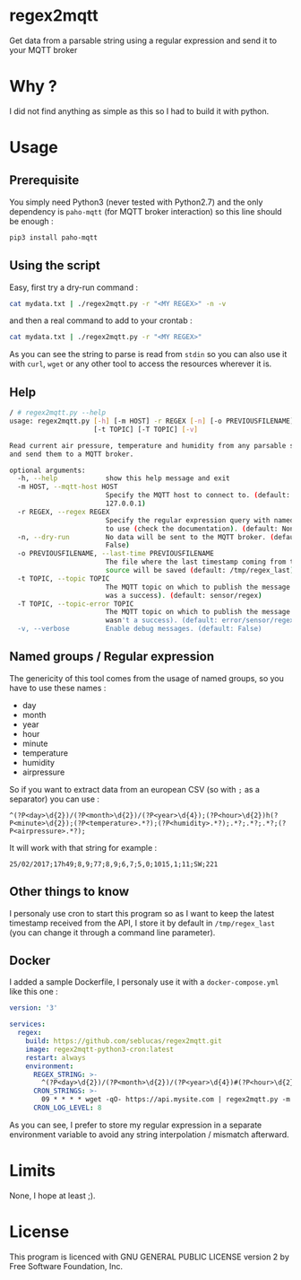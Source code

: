 # regex2mqtt

Get data from a parsable string using a regular expression and send it to your MQTT broker 

# Why ?

I did not find anything as simple as this so I had to build it with python.

# Usage

## Prerequisite

You simply need Python3 (never tested with Python2.7) and the only dependency is `paho-mqtt` (for MQTT broker interaction) so this line should be enough  :

```bash
pip3 install paho-mqtt
```

## Using the script

Easy, first try a dry-run command :

```bash
cat mydata.txt | ./regex2mqtt.py -r "<MY REGEX>" -n -v
```

and then a real command to add to your crontab :

```bash
cat mydata.txt | ./regex2mqtt.py -r "<MY REGEX>"
```

As you can see the string to parse is read from `stdin` so you can also use it with `curl`, `wget` or any other tool to access the resources wherever it is.

## Help

```bash
/ # regex2mqtt.py --help
usage: regex2mqtt.py [-h] [-m HOST] -r REGEX [-n] [-o PREVIOUSFILENAME]
                     [-t TOPIC] [-T TOPIC] [-v]

Read current air pressure, temperature and humidity from any parsable source
and send them to a MQTT broker.

optional arguments:
  -h, --help            show this help message and exit
  -m HOST, --mqtt-host HOST
                        Specify the MQTT host to connect to. (default:
                        127.0.0.1)
  -r REGEX, --regex REGEX
                        Specify the regular expression query with named groups
                        to use (check the documentation). (default: None)
  -n, --dry-run         No data will be sent to the MQTT broker. (default:
                        False)
  -o PREVIOUSFILENAME, --last-time PREVIOUSFILENAME
                        The file where the last timestamp coming from the
                        source will be saved (default: /tmp/regex_last)
  -t TOPIC, --topic TOPIC
                        The MQTT topic on which to publish the message (if it
                        was a success). (default: sensor/regex)
  -T TOPIC, --topic-error TOPIC
                        The MQTT topic on which to publish the message (if it
                        wasn't a success). (default: error/sensor/regex)
  -v, --verbose         Enable debug messages. (default: False)
```

## Named groups / Regular expression

The genericity of this tool comes from the usage of named groups, so you have to use these names :

 * day
 * month
 * year
 * hour
 * minute
 * temperature
 * humidity
 * airpressure

 So if you want to extract data from an european CSV (so with `;` as a separator) you can use :

 ```
 ^(?P<day>\d{2})/(?P<month>\d{2})/(?P<year>\d{4});(?P<hour>\d{2})h(?P<minute>\d{2});(?P<temperature>.*?);(?P<humidity>.*?);.*?;.*?;.*?;(?P<airpressure>.*?);
 ```

 It will work with that string for example : 

 ```
 25/02/2017;17h49;8,9;77;8,9;6,7;5,0;1015,1;11;SW;221
 ```


## Other things to know

I personaly use cron to start this program so as I want to keep the latest timestamp received from the API, I store it by default in `/tmp/regex_last` (you can change it through a command line parameter).

## Docker

I added a sample Dockerfile, I personaly use it with a `docker-compose.yml` like this one :

```yml
version: '3'

services:
  regex:
    build: https://github.com/seblucas/regex2mqtt.git
    image: regex2mqtt-python3-cron:latest
    restart: always
    environment:
      REGEX_STRING: >-
        ^(?P<day>\d{2})/(?P<month>\d{2})/(?P<year>\d{4})#(?P<hour>\d{2})h(?P<minute>\d{2})#(?P<temperature>.*?)#(?P<humidity>.*?)#.*?#.*?#.*?#(?P<airpressure>.*?)#
      CRON_STRINGS: >-
        09 * * * * wget -qO- https://api.mysite.com | regex2mqtt.py -m localhost -r "$$REGEX_STRING" -v
      CRON_LOG_LEVEL: 8
```

As you can see, I prefer to store my regular expression in a separate environment variable to avoid any string interpolation / mismatch afterward.

# Limits

None, I hope at least ;). 

# License

This program is licenced with GNU GENERAL PUBLIC LICENSE version 2 by Free Software Foundation, Inc.
